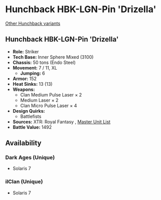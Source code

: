 # Hunchback HBK-LGN-Pin 'Drizella' 

[Other Hunchback variants](../hunchback.md) 

## Hunchback HBK-LGN-Pin 'Drizella' 

- **Role:** Striker 
- **Tech Base:** Inner Sphere Mixed (3100) 
- **Chassis:** 50 tons (Endo Steel) 
- **Movement:** 7 / 11, XL 
  - **Jumping:** 6 
- **Armor:** 152 
- **Heat Sinks:** 13 (13) 
- **Weapons:** 
  - Clan Medium Pulse Laser × 2 
  - Medium Laser × 2 
  - Clan Micro Pulse Laser × 4 
- **Design Quirks:** 
  - Battlefists 
- **Sources:** XTR: Royal Fantasy , [Master Unit List](http://masterunitlist.info/Unit/Details/8375) 
- **Battle Value:** 1492 

## Availability 

### Dark Ages (Unique) 

- Solaris 7 

### ilClan (Unique) 

- Solaris 7 

